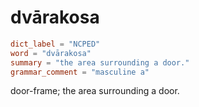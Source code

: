 # dvārakosa

``` toml
dict_label = "NCPED"
word = "dvārakosa"
summary = "the area surrounding a door."
grammar_comment = "masculine a"
```

door\-frame; the area surrounding a door.

